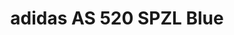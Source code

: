 ---
layout: post
title: "adidas AS 520 SPZL Blue"
img: "https://stockx.imgix.net/adidas-AS-520-SPZL-Blue.png?fit=fill&bg=FFFFFF&w=300&h=214&auto=format,compress&trim=color&q=90&dpr=2&updated_at=1551240290"
release: "Mar 8"
new: "False"
url: "adidas-as-520-spzl-blue"
sec0: "Similar Shoes"
name00: "KD 5 Christmas" 
url00: "kd-5-christmas"
img00: "Nike-Zoom-KD-5-Christmas.jpg"
name01: "Under Armour Curry 4 White Black" 
url01: "under-armour-curry-4-white-black"
img01: "Under-Armour-Curry-4-White-Black.png"
name02: "Kobe 11 Lower Merion" 
url02: "kobe-11-lower-merion"
img02: "Nike-Kobe-11-Lower-Merion.jpg"
name03: "Jordan 10 Retro Rush Pink (PS)" 
url03: "air-jordan-10-retro-rush-pink-ps"
img03: "Air-Jordan-10-Retro-Rush-Pink-PS.png"
name04: "Kobe 7 Black White Wolf Grey" 
url04: "kobe-7-black-white-wolf-grey"
img04: "Nike-Kobe-7-Black-White-Wolf-Grey.jpg"

sec2: "Higher Tops"
name20: "UA Curry 2.5 Miami" 
url20: "under-armour-curry-2pt5-miami"
img20: "Under-Armour-Curry-2pt5-Miami.png"
name21: "KD 5 Christmas" 
url21: "kd-5-christmas"
img21: "Nike-Zoom-KD-5-Christmas.jpg"
name22: "Jordan 2 Retro Alternate 87 (GS)" 
url22: "jordan-2-retro-alternate-87-gs"
img22: "Air-Jordan-2-Retro-Alternate-87-GS.jpg"
name23: "UA Curry 2.5 Red Black" 
url23: "ua-curry-2-5-red-black"
img23: "Under-Armour-Curry-2pt5-Red-Black.jpg"
name24: "LeBron 8 Blackout" 
url24: "lebron-8-blackout"
img24: "Nike-Lebron-8-Blackout.jpg"

sec3: "Lower Tops"
name30: "Kobe 11 Lower Merion" 
url30: "kobe-11-lower-merion"
img30: "Nike-Kobe-11-Lower-Merion.jpg"
name31: "Nike SB Stefan Janoski Black Lagoon Green" 
url31: "nike-sb-stefan-janoski-black-lagoon-green"
img31: "Nike-SB-Stefan-Janoski-Black-Lagoon-Green.jpg"
name32: "Nike SB Blazer Cargo Khaki" 
url32: "nike-sb-blazer-cargo-khaki"
img32: "Nike-Blazer-SB-Cargo-Khaki.jpg"
name33: "Nike SB Stefan Janoski Doernbecher (2013)" 
url33: "nike-sb-stefan-janoski-doernbecher-2013"
img33: "Nike-SB-Stefan-Janoski-Doernbecher-%282013%29.jpg"
name34: "Converse Chuck Taylor All-Star 70s Ox Comme des Garcons Polka Dot Black" 
url34: "converse-chuck-taylor-all-star-70s-ox-comme-des-garcons-polka-dot-black"
img34: "Converse-Chuck-Taylor-All-Star-70s-Ox-Comme-des-Garcons-Polka-Dot-Black.png"

sec4: "More Red"
name40: "Vans Old Skool Flame (2017)" 
url40: "vans-old-skool-flame-2017"
img40: "Vans-Old-Skool-Flame-2017.png"
name41: "Nike Air Footscape Woven Light Bone Rainbow" 
url41: "nike-air-footscape-woven-light-bone-rainbow"
img41: "Nike-Air-Footscape-Woven-Light-Bone-Rainbow.jpg"
name42: "Nike SB Blazer Bamboo" 
url42: "nike-sb-blazer-bamboo"
img42: "Nike-Blazer-SB-Bamboo.jpg"
name43: "Nike SB Dunk Low Elite Medicom Bearbrick" 
url43: "nike-sb-dunk-low-elite-bearbrick"
img43: "Nike-SB-Dunk-Low-Elite-Bearbrick-2017.png"
name44: "Kobe 8 NSW Mexican Blanket" 
url44: "kobe-8-nsw-mexican-blanket"
img44: "Nike-Kobe-8-NSW-Mexican-Blanket.jpg"

sec5: "More Blue"
name50: "Kobe 8 Blue Glow" 
url50: "kobe-8-blue-glow"
img50: "Nike-Kobe-8-Blue-Glow.jpg"
name51: "KD 5 Christmas" 
url51: "kd-5-christmas"
img51: "Nike-Zoom-KD-5-Christmas.jpg"
name52: "Kobe 11 Brave Blue" 
url52: "kobe-11-brave-blue"
img52: "Nike-Kobe-11-Brave-Blue.jpg"
name53: "Nike Dunk SB Low Street Fighter Chun Li" 
url53: "nike-dunk-sb-low-street-fighter-chun-li"
img53: "Nike-Dunk-SB-Low-Street-Fighter-Chun-Li.jpg"
name54: "Kobe 11 Lower Merion" 
url54: "kobe-11-lower-merion"
img54: "Nike-Kobe-11-Lower-Merion.jpg"

sec1: "Matching Streetwear"
name10: "Bape Reflector Shark MA-1 Black" 
url10: "bape-reflector-shark-ma-1-black"
img10: "products/streetwear/Bape-Reflector-Shark-MA-1-Black-2.jpg"
name11: "Supreme WINDSTOPPER Zip Up Hooded Sweatshirt Navy" 
url11: "supreme-windstopper-zip-up-hooded-sweatshirt-navy"
img11: "products/streetwear/Supreme-WINDSTOPPER-Zip-Up-Hooded-Sweatshirt-Navy.jpg"
name12: "Supreme Tricolor Hooded Sweatshirt Burgundy" 
url12: "supreme-tricolor-hooded-sweatshirt-burgundy"
img12: "products/streetwear/Supreme-Tricolor-Hooded-Sweatshirt-Burgundy.jpg"
name13: "Supreme Scarface Embroidered Leather Jacket Black" 
url13: "supreme-scarface-embroidered-leather-jacket-black"
img13: "products/streetwear/Supreme-Scarface-Embroidered-Leather-Jacket-Black.jpg"
name14: "Supreme Decline Hooded Sweatshirt Black" 
url14: "supreme-decline-hooded-sweatshirt-black"
img14: "products/streetwear/Supreme-Decline-Hooded-Sweatshirt-Black.jpg"

---
